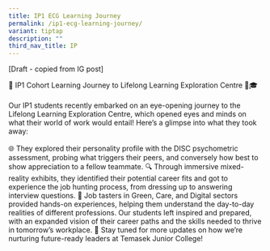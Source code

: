 ```yaml
---
title: IP1 ECG Learning Journey
permalink: /ip1-ecg-learning-journey/
variant: tiptap
description: ""
third_nav_title: IP
---
```

<p>[Draft - copied from IG post]</p>
<p>🌟 IP1 Cohort Learning Journey to Lifelong Learning Exploration Centre
🌟🎓
<br>
<br>Our IP1 students recently embarked on an eye-opening journey to the Lifelong
Learning Exploration Centre, which opened eyes and minds on what their
world of work would entail! Here’s a glimpse into what they took away:
<br>
<br>🌐 They explored their personality profile with the DISC psychometric
assessment, probing what triggers their peers, and conversely how best
to show appreciation to a fellow teammate. 🔍 Through immersive mixed-reality
exhibits, they identified their potential career fits and got to experience
the job hunting process, from dressing up to answering interview questions.
🙌 Job tasters in Green, Care, and Digital sectors provided hands-on experiences,
helping them understand the day-to-day realities of different professions.
Our students left inspired and prepared, with an expanded vision of their
career paths and the skills needed to thrive in tomorrow’s workplace. 🚀
Stay tuned for more updates on how we’re nurturing future-ready leaders
at Temasek Junior College!</p>